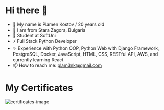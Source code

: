 # Hi there 👋
- 🔭 My name is Plamen Kostov / 20 years old
- 💬 I am from Stara Zagora, Bulgaria
- 👯 Student at SoftUni
- ⚡ Full Stack Python Developer
- ✨ Experience with Python OOP, Python Web with Django Framework, PostgreSQL, Docker, JavaScript, HTML, CSS, RESTful API, AWS, and currently learning React 
- 📫 How to reach me: plam3nk@gmail.com

# My Certificates
![certificates-image](https://github.com/plam3nk/JS-Front-End/assets/114010915/536e01c8-38a4-4deb-a922-2c3f6cb5292b)



<!--
**plam3nk/plam3nk** is a ✨ _special_ ✨ repository because its `README.md` (this file) appears on your GitHub profile.

Here are some ideas to get you started:

- 🔭 I’m currently working on ...
- 🌱 I’m currently learning ...
- 👯 I’m looking to collaborate on ...
- 🤔 I’m looking for help with ...
- 💬 Ask me about ...
- 📫 How to reach me: ...
- 😄 Pronouns: ...
- ⚡ Fun fact: ...
-->
